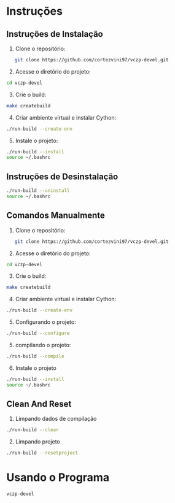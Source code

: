 # Instruções

## Instruções de Instalação

1. Clone o repositório:

```bash
   git clone https://github.com/cortezvini97/vczp-devel.git
```

2. Acesse o diretório do projeto:

````bash
cd vczp-devel
````

3. Crie o build:

````bash
make createbuild
````

4. Criar ambiente virtual e instalar Cython:

````bash
./run-build --create-env
````

5. Instale o projeto:

````bash
./run-build --install
source ~/.bashrc
````

## Instruções de Desinstalação

````bash
./run-build --uninstall
source ~/.bashrc
````
## Comandos Manualmente

1. Clone o repositório:

```bash
   git clone https://github.com/cortezvini97/vczp-devel.git
```

2. Acesse o diretório do projeto:

````bash
cd vczp-devel
````

3. Crie o build:

````bash
make createbuild
````

4. Criar ambiente virtual e instalar Cython:

````bash
./run-build --create-env
````

5. Configurando o projeto:

````bash
./run-build --configure
````

5. compilando o projeto:

````bash
./run-build --compile
````

6. Instale o projeto

````bash
./run-build --install
source ~/.bashrc
````

## Clean And Reset

1. Limpando dados de compilação

````bash
./run-build --clean
````

2. Limpando projeto

````bash
./run-build --resetproject
````

# Usando o Programa

````bash
vczp-devel
````

